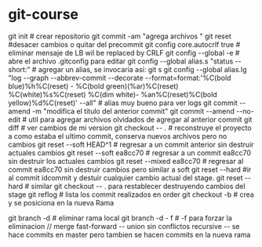 # git-course

git init 			# crear repositorio
git commit -am "agrega archivos "
git reset <archivoQueNoQueremosIngresarAlcommit> #desacer cambios o quitar del precommit
git config core.autocrlf true # eliminar mensaje de LB wil be replaced by CRLF
git config --global -e # abre el archivo .gitconfig para editar
git config --global alias.s "status --short:" # agregar un alias, se invocaría así: git s
git config --global alias.lg "log --graph --abbrev-commit --decorate --format=format:'%C(bold blue)%h%C(reset) - %C(bold green)(%ar)%C(reset) %C(white)%s%C(reset) %C(dim white)- %an%C(reset)%C(bold yellow)%d%C(reset)' --all" # alias muy bueno para ver logs
git commit --amend -m "modifica el titulo del anterior commit"
git commit --amend --no-edit # util para agregar archivos olvidados de agregar al anterior commit
git diff # ver cambios de mi version
git checkout -- .  # reconstruye el proyecto a como estaba el ultimo commit, conserva nuevos archivos pero no cambios
git reset --soft HEAD^1 # regresar a un commit anterior sin destruir actuales cambios 
git reset --soft ea8cc70 # regresar a un commit ea8cc70 sin destruir los actuales cambios
git reset --mixed ea8cc70 # regresar al commit ea8cc70 sin destruir cambios pero similar a soft 
git reset --hard <idcommit> #ir al commit idcommit y destuir cualquier cambio actual del stage.
git reset --hard # similar git checkout -- . para restablecer destruyendo cambios del stage
git reflog # lista los commit realizados en order
git checkout -b <nuevaRama> # crea y se posiciona en la nueva Rama

git branch -d <nombreRama> # eliminar rama local
git branch -d <nombreRama> - f # -f para forzar la eliminacion 
// merge
fast-forward -- union sin conflictos
recursive -- se hace commits en master pero tambien se hacen commits en la nueva rama
